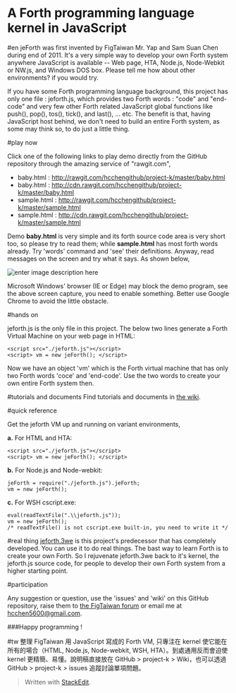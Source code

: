 
A Forth programming language kernel in JavaScript
======================
#en
jeForth was first invented by FigTaiwan Mr. Yap and Sam Suan Chen during end of 2011. It's a very simple way to develop your own Forth system anywhere JavaScript is available -- Web page, HTA, Node.js, Node-Webkit or NW.js, and Windows DOS box. Please tell me how about other environments? if you would try. 

If you have some Forth programming language background, this project has only one file : jeforth.js, which provides two Forth words : "code" and "end-code" and very few other Forth related JavaScript global functions like push(), pop(), tos(), tick(), and last(), ... etc. The benefit is that, having JavaScript host behind, we don't need to build an entire Forth system, as some may think so, to do just a little thing. 

#play now

Click one of the following links to play demo directly from the GitHub repository through the amazing service of "rawgit.com",

* baby.html : http://rawgit.com/hcchengithub/project-k/master/baby.html
* baby.html : http://cdn.rawgit.com/hcchengithub/project-k/master/baby.html
* sample.html : http://rawgit.com/hcchengithub/project-k/master/sample.html
* sample.html : http://cdn.rawgit.com/hcchengithub/project-k/master/sample.html

Demo **baby.html** is very simple and its forth source code area is very short too, so please try to read them; while **sample.html** has most forth words already. Try 'words' command and 'see' their definitions. Anyway, read messages on the screen and try what it says. As shown below,

![enter image description here](https://github.com/hcchengithub/project-k/wiki/pictures/run-project-k-example.jpg)

Microsoft Windows' browser (IE or Edge) may block the demo program, see the above screen capture, you need to enable something. Better use Google Chrome to avoid the little obstacle.

#hands on


jeforth.js is the only file in this project. The below two lines generate a Forth Virtual Machine on your web page in HTML:

    <script src="./jeforth.js"></script>
    <script> vm = new jeForth(); </script>

Now we have an object 'vm' which is the Forth virtual machine that has only two Forth words 'coce' and 'end-code'. Use the two words to create your own entire Forth system then. 

#tutorials and documents
Find tutorials and documents in [the wiki](https://github.com/hcchengithub/project-k/wiki).

#quick reference

Get the jeforth VM up and running on variant environments,

**a.** For HTML and HTA:

    <script src="./jeforth.js"></script>
    <script> vm = new jeForth(); </script>

**b.** For Node.js and Node-webkit:

    jeForth = require("./jeforth.js").jeForth;
    vm = new jeForth();

**c.** For WSH cscript.exe:

    eval(readTextFile(".\\jeforth.js"));
    vm = new jeForth();
    /* readTextFile() is not cscript.exe built-in, you need to write it */

#real thing
[jeforth.3we](http://github.com/hcchengithub/jeforth.3we) is this project's predecessor that has completely developed. You can use it to do real things. The bast way to learn Forth is to create your own Forth. So I rejuvenate jeforth.3we back to it's kernel, the jeforth.js source code, for people to develop their own Forth system from a higher starting point.

#participation

Any suggestion or question, use the 'issues' and 'wiki' on this GitHub repository, raise them to [the FigTaiwan forum](https://groups.google.com/forum/?hl=zh-TW#!forum/figtaiwan) or email me at hcchen5600@gmail.com. 

###Happy programming !

#tw
整理 FigTaiwan 用 JavaScript 寫成的 Forth VM, 只專注在 kernel 使它能在所有的場合（HTML, Node.js, Node-webkit, WSH, HTA）。到處通用反而會迫使 kernel 更精簡、易懂。說明稿直接放在 GitHub > project-k > Wiki，也可以透過 GitHub > project-k > issues 追蹤討論單項問題。

> Written with [StackEdit](https://stackedit.io/).